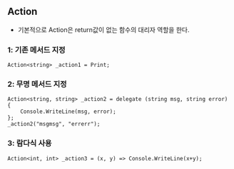 ## Action
- 기본적으로 Action은 return값이 없는 함수의 대리자 역할을 한다.

### 1: 기존 메서드 지정
```
Action<string> _action1 = Print;
```

### 2: 무명 메서드 지정
```
Action<string, string> _action2 = delegate (string msg, string error)
{
	Console.WriteLine(msg, error);
};
_action2("msgmsg", "errerr");
```

### 3: 람다식 사용
```
Action<int, int> _action3 = (x, y) => Console.WriteLine(x+y);
```

